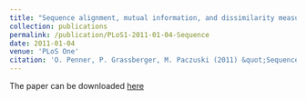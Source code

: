 ```yaml
---
title: "Sequence alignment, mutual information, and dissimilarity measures for constructing phylogenies"
collection: publications
permalink: /publication/PLoS1-2011-01-04-Sequence
date: 2011-01-04
venue: 'PLoS One'
citation: 'O. Penner, P. Grassberger, M. Paczuski (2011) &quot;Sequence alignment, mutual information, and dissimilarity measures for constructing phylogenies&quot; <i>PLoS One</i>. 6(1)'
---
```

The paper can be downloaded [here]()
